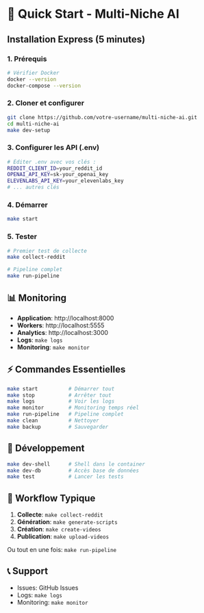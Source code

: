 # 🚀 Quick Start - Multi-Niche AI

## Installation Express (5 minutes)

### 1. Prérequis
```bash
# Vérifier Docker
docker --version
docker-compose --version
```

### 2. Cloner et configurer
```bash
git clone https://github.com/votre-username/multi-niche-ai.git
cd multi-niche-ai
make dev-setup
```

### 3. Configurer les API (.env)
```bash
# Éditer .env avec vos clés :
REDDIT_CLIENT_ID=your_reddit_id
OPENAI_API_KEY=sk-your_openai_key
ELEVENLABS_API_KEY=your_elevenlabs_key
# ... autres clés
```

### 4. Démarrer
```bash
make start
```

### 5. Tester
```bash
# Premier test de collecte
make collect-reddit

# Pipeline complet
make run-pipeline
```

## 📊 Monitoring

- **Application**: http://localhost:8000
- **Workers**: http://localhost:5555  
- **Analytics**: http://localhost:3000
- **Logs**: `make logs`
- **Monitoring**: `make monitor`

## ⚡ Commandes Essentielles

```bash
make start          # Démarrer tout
make stop           # Arrêter tout
make logs           # Voir les logs
make monitor        # Monitoring temps réel
make run-pipeline   # Pipeline complet
make clean          # Nettoyer
make backup         # Sauvegarder
```

## 🔧 Développement

```bash
make dev-shell      # Shell dans le container
make dev-db         # Accès base de données
make test           # Lancer les tests
```

## 🎯 Workflow Typique

1. **Collecte**: `make collect-reddit`
2. **Génération**: `make generate-scripts`  
3. **Création**: `make create-videos`
4. **Publication**: `make upload-videos`

Ou tout en une fois: `make run-pipeline`

## 📞 Support

- Issues: GitHub Issues
- Logs: `make logs`
- Monitoring: `make monitor`